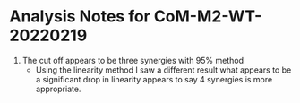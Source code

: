 # Analysis Notes for CoM-M2-WT-20220219

1. The cut off appears to be three synergies with 95% method
    - Using the linearity method I saw a different result what appears to be a significant drop in linearity appears to say 4 synergies is more appropriate.
